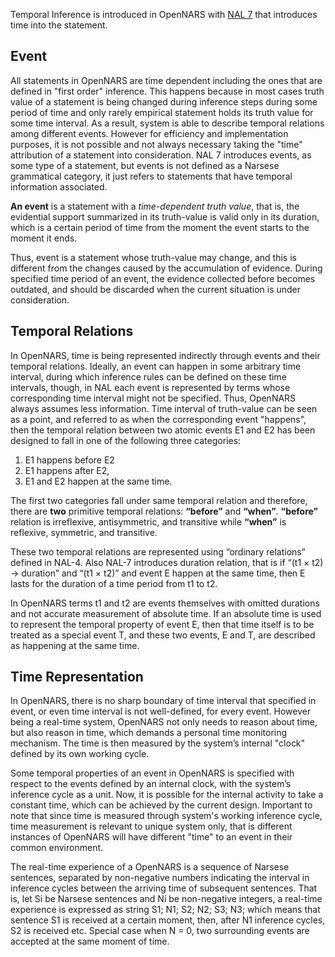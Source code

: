 Temporal Inference is introduced in OpenNARS with [NAL 7](https://github.com/opennars/opennars/wiki/Non-Axiomatic-Logic-(NAL),-Logic-behind-OpenNARS) that introduces time into the statement.

## Event

All statements in OpenNARS are time dependent including the ones that are defined in "first order" inference. This happens because in most cases truth value of a statement is being changed during inference steps during some period of time and only rarely empirical statement holds its truth value for some time interval. As a result, system is able to describe temporal relations among different events. However for efficiency and implementation purposes, it is not possible and not always necessary taking the "time" attribution of a statement into consideration. NAL 7 introduces events, as some type of a statement, but events is not defined as a Narsese grammatical category, it just refers to statements that have temporal information associated.

**An event** is a statement with a _time-dependent truth value_, that is, the evidential support summarized in its truth-value is valid only in its duration, which is a certain period of time from the moment the event starts to the moment it ends.

Thus, event is a statement whose truth-value may change, and this is different from the changes caused by the accumulation of evidence. During specified time period of an event, the evidence collected before becomes outdated, and should be discarded when the current situation is under consideration.

## Temporal Relations

In OpenNARS, time is being represented indirectly through events and their temporal relations. Ideally, an event can happen in some arbitrary time interval, during which inference rules can be defined on these time intervals, though, in NAL each event is represented by terms whose corresponding time interval might not be specified. Thus, OpenNARS always assumes less information. Time interval of truth-value can be seen as a point, and referred to as when the corresponding event "happens", then the temporal relation between two atomic events E1 and E2 has been designed to fall in one of the following three categories:

1. E1 happens before E2
2. E1 happens after E2,
3. E1 and E2 happen at the same time.

The first two categories fall under same temporal relation and therefore, there are **two** primitive temporal relations: **“before”** and **“when”**. **“before”** relation is irreflexive, antisymmetric, and transitive while **“when”** is reflexive, symmetric, and transitive. 

These two temporal relations are represented using “ordinary relations” defined in NAL-4. Also NAL-7 introduces duration relation, that is if “(t1 × t2) → duration” and “(t1 × t2)” and event E happen at the same time, then E lasts for the duration of a time period from t1 to t2.

In OpenNARS terms t1 and t2 are events themselves with omitted durations and not accurate measurement of absolute time.
If an absolute time is used to represent the temporal property of event E, then that time itself is to be treated as a special event T, and these two events, E and T, are described as happening at the same time.


## Time Representation

In OpenNARS, there is no sharp boundary of time interval that specified in event, or even time interval is not well-defined, for every event. However being a real-time system, OpenNARS not only needs to reason about time, but also reason in time, which demands a personal time monitoring mechanism. The time is then measured by the system’s internal "clock" defined by its own working cycle.

Some temporal properties of an event in OpenNARS is specified with respect to the events defined by an internal clock, with the system’s inference cycle as a unit. Now, it is possible for the internal activity to take a constant time, which
can be achieved by the current design. Important to note that since time is measured through system's working inference cycle, time measurement is relevant to unique system only, that is different instances of OpenNARS will have different "time" to an event in their common environment. 

The real-time experience of a OpenNARS is a sequence of Narsese sentences, separated by non-negative numbers indicating the interval in inference cycles between the arriving time of subsequent sentences. That is, let Si be Narsese sentences and Ni be non-negative integers, a real-time experience is expressed as string S1; N1; S2; N2; S3; N3;
which means that sentence S1 is received at a certain moment, then, after N1 inference cycles, S2 is received etc. Special case when N = 0, two surrounding events are accepted at the same moment of time.

